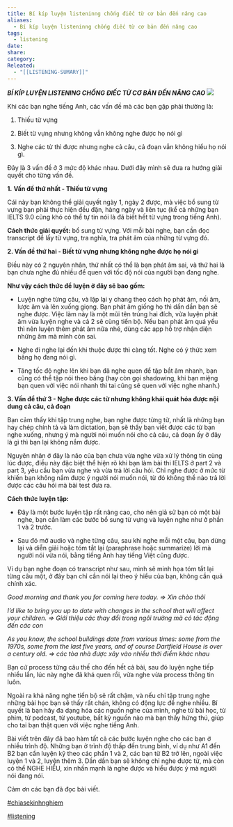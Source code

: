 ```yaml
---
title: Bí kíp luyện listeninng chống điếc từ cơ bản đến nâng cao
aliases:
  - Bí kíp luyện listeninng chống điếc từ cơ bản đến nâng cao
tags:
  - listening
date: 
share: 
category: 
Releated:
  - "[[LISTENING-SUMARY]]"
---
```

_**BÍ KÍP LUYỆN LISTENING CHỐNG ĐIẾC TỪ CƠ BẢN ĐẾN NÂNG CAO**_
![](https://i.imgur.com/NeecmY5.png)

Khi các bạn nghe tiếng Anh, các vấn đề mà các bạn gặp phải thường là:

1. Thiếu từ vựng
    
2. Biết từ vựng nhưng không vẫn không nghe được họ nói gì
    
3. Nghe các từ thì được nhưng nghe cả câu, cả đoạn vẫn không hiểu họ nói gì.
    

Đây là 3 vấn đề ở 3 mức độ khác nhau. Dưới đây mình sẽ đưa ra hướng giải quyết cho từng vấn đề.

**1.** **Vấn đề thứ nhất - Thiếu từ vựng**

Cái này bạn không thể giải quyết ngày 1, ngày 2 được, mà việc bổ sung từ vựng bạn phải thực hiện đều đặn, hàng ngày và liên tục (kể cả những bạn IELTS 9.0 cũng khó có thể tự tin nói là đã biết hết từ vựng trong tiếng Anh).

**Cách thức giải quyết:** bổ sung từ vựng. Với mỗi bài nghe, bạn cần đọc transcript để lấy từ vựng, tra nghĩa, tra phát âm của những từ vựng đó.

**2. Vấn đề thứ hai - Biết từ vựng nhưng không nghe được họ nói gì**

Điều này có 2 nguyên nhân, thứ nhất có thể là bạn phát âm sai, và thứ hai là bạn chưa nghe đủ nhiều để quen với tốc độ nói của người bạn đang nghe.

**Như vậy cách thức để luyện ở đây sẽ bao gồm:**

- Luyện nghe từng câu, và lặp lại y chang theo cách họ phát âm, nối âm, lược âm và lên xuống giọng. Bạn phát âm giống họ thì dần dần bạn sẽ nghe được. Việc làm này là một mũi tên trúng hai đích, vừa luyện phát âm vừa luyện nghe và cả 2 sẽ cùng tiến bộ. Nếu bạn phát âm quá yếu thì nên luyện thêm phát âm nữa nhé, dùng các app hỗ trợ nhận diện những âm mà mình còn sai.
    
- Nghe đi nghe lại đến khi thuộc được thì càng tốt. Nghe có ý thức xem băng họ đang nói gì.
    
- Tăng tốc độ nghe lên khi bạn đã nghe quen để tập bắt âm nhanh, bạn cũng có thể tập nói theo băng (hay còn gọi shadowing, khi bạn miệng bạn quen với việc nói nhanh thì tai cũng sẽ quen với việc nghe nhanh.)
    

**3. Vấn đề thứ 3 - Nghe được các từ nhưng không khái quát hóa được nội dung cả câu, cả đoạn**

Bạn cảm thấy khi tập trung nghe, bạn nghe được từng từ, nhất là những bạn hay chép chính tả và làm dictation, bạn sẽ thấy bạn viết được các từ bạn nghe xuống, nhưng ý mà người nói muốn nói cho cả câu, cả đoạn ấy ở đây là gì thì bạn lại không nắm được.

Nguyên nhân ở đây là não của bạn chưa vừa nghe vừa xử lý thông tin cùng lúc được, điều này đặc biệt thể hiện rõ khi bạn làm bài thi IELTS ở part 2 và part 3, yêu cầu bạn vừa nghe và vừa trả lời câu hỏi. Chỉ nghe được ở mức từ khiến bạn không nắm được ý người nói muốn nói, từ đó không thể nào trả lời được các câu hỏi mà bài test đưa ra.

**Cách thức luyện tập:**

- Đây là một bước luyện tập rất nâng cao, cho nên giả sử bạn có một bài nghe, bạn cần làm các bước bổ sung từ vựng và luyện nghe như ở phần 1 và 2 trước.
    
- Sau đó mở audio và nghe từng câu, sau khi nghe mỗi một câu, bạn dừng lại và diễn giải hoặc tóm tắt lại (paraphrase hoặc summarize) lời mà người nói vừa nói, bằng tiếng Anh hay tiếng Việt cũng được.
    

Ví dụ bạn nghe đoạn có transcript như sau, mình sẽ minh họa tóm tắt lại từng câu một, ở đây bạn chỉ cần nói lại theo ý hiểu của bạn, không cần quá chính xác.

_Good morning and thank you for coming here today. ⇒ Xin chào thôi_

_I’d like to bring you up to date with changes in the school that will affect your children. ⇒ Giới thiệu các thay đổi trong ngôi trường mà có tác động đến các con_

_As you know, the school buildings date from various times: some from the 1970s, some from the last five years, and of course Dartfield House is over a century old. ⇒ các tòa nhà được xây vào nhiều thời điểm khác nhau_

Bạn cứ process từng câu thế cho đến hết cả bài, sau đó luyện nghe tiếp nhiều lần, lúc này nghe đã khá quen rồi, vừa nghe vừa process thông tin luôn.

Ngoài ra khả năng nghe tiến bộ sẽ rất chậm, và nếu chỉ tập trung nghe những bài học bạn sẽ thấy rất chán, không có động lực để nghe nhiều. Bí quyết là bạn hãy đa dạng hóa các nguồn nghe của mình, nghe từ bài học, từ phim, từ podcast, từ youtube, bất kỳ nguồn nào mà bạn thấy hứng thú, giúp cho tai bạn thật quen với việc nghe tiếng Anh.

Bài viết trên đây đã bao hàm tất cả các bước luyện nghe cho các bạn ở nhiều trình độ. Những bạn ở trình độ thấp đến trung bình, ví dụ như A1 đến B2 bạn cần luyện kỹ theo các phần 1 và 2, các bạn từ B2 trở lên, ngoài việc luyện 1 và 2, luyện thêm 3. Dần dần bạn sẽ không chỉ nghe được từ, mà còn có thể NGHE HIỂU, xin nhấn mạnh là nghe được và hiểu được ý mà người nói đang nói.

Cảm ơn các bạn đã đọc bài viết.

[#chiasekinhnghiem](https://www.facebook.com/hashtag/chiasekinhnghiem?__eep__=6&__cft__[0]=AZVv87Q9e11KeAGe2suxCNoZnYfbtWgYPsmH6G9uQOyiTF8fQId7147vM-5Xt2tXd1sB-8DZBpm8ylGhkxX1tz5lJo9-CSl_8O4PbEU0i26QtaabMWEtsL3rhSdXv_c-2Z7vQAaA_u8lr-9QMll1tV8YaXB-H59z4nwTjtDIx-WJH_cwMsefHZSWyTCo80ZbDL0&__tn__=*NK-R)

[#listening](https://www.facebook.com/hashtag/listening?__eep__=6&__cft__[0]=AZVv87Q9e11KeAGe2suxCNoZnYfbtWgYPsmH6G9uQOyiTF8fQId7147vM-5Xt2tXd1sB-8DZBpm8ylGhkxX1tz5lJo9-CSl_8O4PbEU0i26QtaabMWEtsL3rhSdXv_c-2Z7vQAaA_u8lr-9QMll1tV8YaXB-H59z4nwTjtDIx-WJH_cwMsefHZSWyTCo80ZbDL0&__tn__=*NK-R)